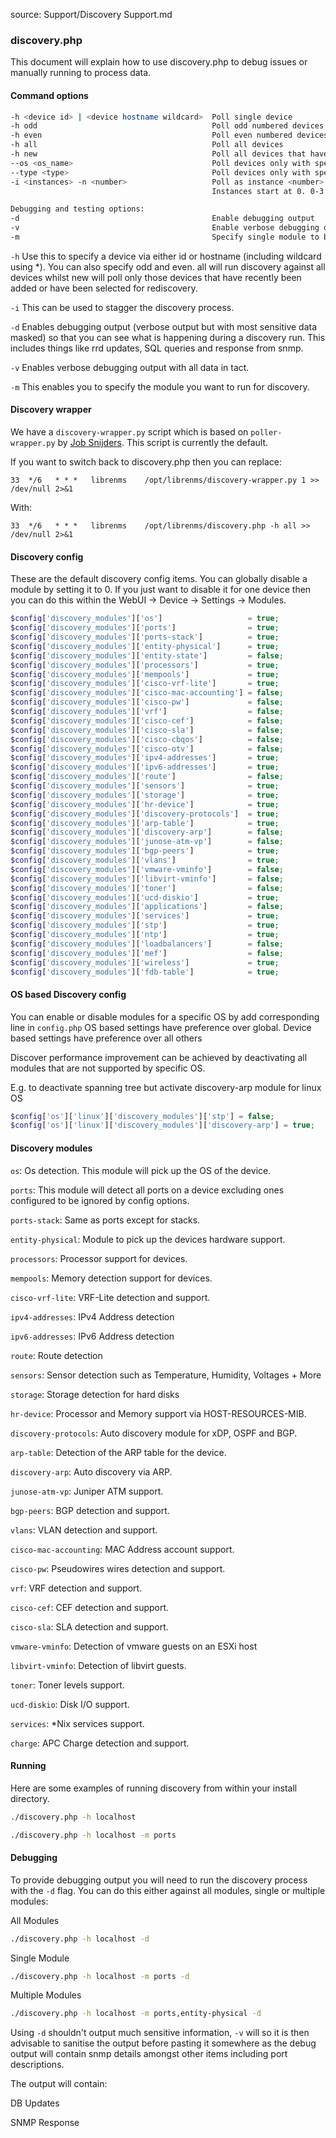 source: Support/Discovery Support.md
### discovery.php

This document will explain how to use discovery.php to debug issues or manually running to process data.

#### Command options
```bash
-h <device id> | <device hostname wildcard>  Poll single device
-h odd                                       Poll odd numbered devices  (same as -i 2 -n 0)
-h even                                      Poll even numbered devices (same as -i 2 -n 1)
-h all                                       Poll all devices
-h new                                       Poll all devices that have not had a discovery run before
--os <os_name>                               Poll devices only with specified operating system
--type <type>                                Poll devices only with specified type
-i <instances> -n <number>                   Poll as instance <number> of <instances>
                                             Instances start at 0. 0-3 for -n 4

Debugging and testing options:
-d                                           Enable debugging output
-v                                           Enable verbose debugging output
-m                                           Specify single module to be run


```

`-h` Use this to specify a device via either id or hostname (including wildcard using *). You can also specify odd and
even. all will run discovery against all devices whilst
new will poll only those devices that have recently been added or have been selected for rediscovery.

`-i` This can be used to stagger the discovery process.

`-d` Enables debugging output (verbose output but with most sensitive data masked) so that you can see what is happening during a discovery run. This includes things like rrd updates, SQL queries and response from snmp.

`-v` Enables verbose debugging output with all data in tact.

`-m` This enables you to specify the module you want to run for discovery.

#### Discovery wrapper

We have a `discovery-wrapper.py` script which is based on `poller-wrapper.py` by [Job Snijders](https://github.com/job). This script is currently the default.

If you want to switch back to discovery.php then you can replace:

`33  */6   * * *   librenms    /opt/librenms/discovery-wrapper.py 1 >> /dev/null 2>&1`

With:

`33  */6   * * *   librenms    /opt/librenms/discovery.php -h all >> /dev/null 2>&1`

#### Discovery config

These are the default discovery config items. You can globally disable a module by setting it to 0. If you just want to
disable it for one device then you can do this within the WebUI -> Device -> Settings -> Modules.

```php
$config['discovery_modules']['os']                   = true;
$config['discovery_modules']['ports']                = true;
$config['discovery_modules']['ports-stack']          = true;
$config['discovery_modules']['entity-physical']      = true;
$config['discovery_modules']['entity-state']         = false;
$config['discovery_modules']['processors']           = true;
$config['discovery_modules']['mempools']             = true;
$config['discovery_modules']['cisco-vrf-lite']       = true;
$config['discovery_modules']['cisco-mac-accounting'] = false;
$config['discovery_modules']['cisco-pw']             = false;
$config['discovery_modules']['vrf']                  = false;
$config['discovery_modules']['cisco-cef']            = false;
$config['discovery_modules']['cisco-sla']            = false;
$config['discovery_modules']['cisco-cbqos']          = false;
$config['discovery_modules']['cisco-otv']            = false;
$config['discovery_modules']['ipv4-addresses']       = true;
$config['discovery_modules']['ipv6-addresses']       = true;
$config['discovery_modules']['route']                = false;
$config['discovery_modules']['sensors']              = true;
$config['discovery_modules']['storage']              = true;
$config['discovery_modules']['hr-device']            = true;
$config['discovery_modules']['discovery-protocols']  = true;
$config['discovery_modules']['arp-table']            = true;
$config['discovery_modules']['discovery-arp']        = false;
$config['discovery_modules']['junose-atm-vp']        = false;
$config['discovery_modules']['bgp-peers']            = true;
$config['discovery_modules']['vlans']                = true;
$config['discovery_modules']['vmware-vminfo']        = false;
$config['discovery_modules']['libvirt-vminfo']       = false;
$config['discovery_modules']['toner']                = false;
$config['discovery_modules']['ucd-diskio']           = true;
$config['discovery_modules']['applications']         = false;
$config['discovery_modules']['services']             = true;
$config['discovery_modules']['stp']                  = true;
$config['discovery_modules']['ntp']                  = true;
$config['discovery_modules']['loadbalancers']        = false;
$config['discovery_modules']['mef']                  = false;
$config['discovery_modules']['wireless']             = true;
$config['discovery_modules']['fdb-table']            = true;
```

#### OS based Discovery config

You can enable or disable modules for a specific OS by add corresponding line in `config.php`
OS based settings have preference over global. Device based settings have preference over all others

Discover performance improvement can be achieved by deactivating all modules that are not supported by specific OS.

E.g. to deactivate spanning tree but activate discovery-arp module for linux OS

```php
$config['os']['linux']['discovery_modules']['stp'] = false;
$config['os']['linux']['discovery_modules']['discovery-arp'] = true;
```

#### Discovery modules

`os`: Os detection. This module will pick up the OS of the device.

`ports`: This module will detect all ports on a device excluding ones configured to be ignored by config options.

`ports-stack`: Same as ports except for stacks.

`entity-physical`: Module to pick up the devices hardware support.

`processors`: Processor support for devices.

`mempools`: Memory detection support for devices.

`cisco-vrf-lite`: VRF-Lite detection and support.

`ipv4-addresses`: IPv4 Address detection

`ipv6-addresses`: IPv6 Address detection

`route`: Route detection

`sensors`: Sensor detection such as Temperature, Humidity, Voltages + More

`storage`: Storage detection for hard disks

`hr-device`: Processor and Memory support via HOST-RESOURCES-MIB.

`discovery-protocols`: Auto discovery module for xDP, OSPF and BGP.

`arp-table`: Detection of the ARP table for the device.

`discovery-arp`: Auto discovery via ARP.

`junose-atm-vp`: Juniper ATM support.

`bgp-peers`: BGP detection and support.

`vlans`: VLAN detection and support.

`cisco-mac-accounting`: MAC Address account support.

`cisco-pw`: Pseudowires wires detection and support.

`vrf`: VRF detection and support.

`cisco-cef`: CEF detection and support.

`cisco-sla`: SLA detection and support.

`vmware-vminfo`: Detection of vmware guests on an ESXi host

`libvirt-vminfo`: Detection of libvirt guests.

`toner`: Toner levels support.

`ucd-diskio`: Disk I/O support.

`services`: *Nix services support.

`charge`: APC Charge detection and support.

#### Running

Here are some examples of running discovery from within your install directory.
```bash
./discovery.php -h localhost

./discovery.php -h localhost -m ports
```

#### Debugging

To provide debugging output you will need to run the discovery process with the `-d` flag. You can do this either against
all modules, single or multiple modules:

All Modules
```bash
./discovery.php -h localhost -d
```

Single Module
```bash
./discovery.php -h localhost -m ports -d
```

Multiple Modules
```bash
./discovery.php -h localhost -m ports,entity-physical -d
```

Using `-d` shouldn't output much sensitive information, `-v` will so it is then advisable to sanitise the output before pasting it somewhere as the debug output will contain snmp details amongst other items including port descriptions.

The output will contain:

DB Updates

SNMP Response
